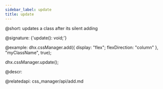 ```yaml
---
sidebar_label: update
title: update
---          
```


@short: updates a class after its silent adding

@signature: {'update(): void;'}


@example:
dhx.cssManager.add({
    display: "flex";
    flexDirection: "column"
}, "myClassName", true);

dhx.cssManager.update();



@descr:

@relatedapi: css_manager/api/add.md



